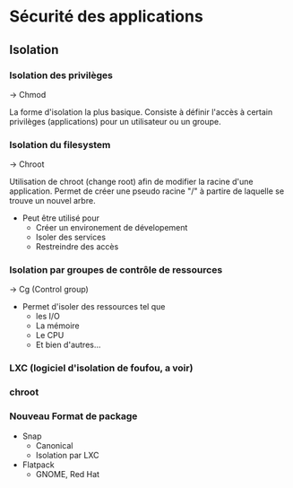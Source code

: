 
# Sécurité des applications

## Isolation

### Isolation des privilèges

&rarr; Chmod

La forme d'isolation la plus basique. Consiste à définir l'accès à certain privilèges (applications) pour un utilisateur ou un groupe.


### Isolation du filesystem

&rarr; Chroot

Utilisation de chroot (change root) afin de modifier la racine d'une application. Permet de créer une pseudo racine "/" à partire de laquelle se trouve
un nouvel arbre. 

* Peut être utilisé pour
	* Créer un environement de dévelopement
	* Isoler des services
	* Restreindre des accès
 
### Isolation par groupes de contrôle de ressources

&rarr; Cg (Control group)
	
* Permet d'isoler des ressources tel que 
	* les I/O
	* La mémoire
	* Le CPU
	* Et bien d'autres...

	
	
### LXC (logiciel d'isolation de foufou, a voir)

### chroot

### Nouveau Format de package
 * Snap
	 * Canonical
	 * Isolation par LXC
 * Flatpack
	 * GNOME, Red Hat

